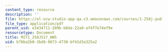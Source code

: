 ```yaml
---
content_type: resource
description: ''
file: https://ol-ocw-studio-app-qa.s3.amazonaws.com/courses/1-258j-public-transportation-systems-spring-2017/b76ba2b03bd896734730bf41d3a325a2_MIT1_258JS17_HW5.pdf
file_type: application/pdf
parent_uid: e3434711-209b-b8da-22a0-af4f7e74ef9e
resourcetype: Document
title: MIT1_258JS17_HW5
uid: b76ba2b0-3bd8-9673-4730-bf41d3a325a2
---
```


